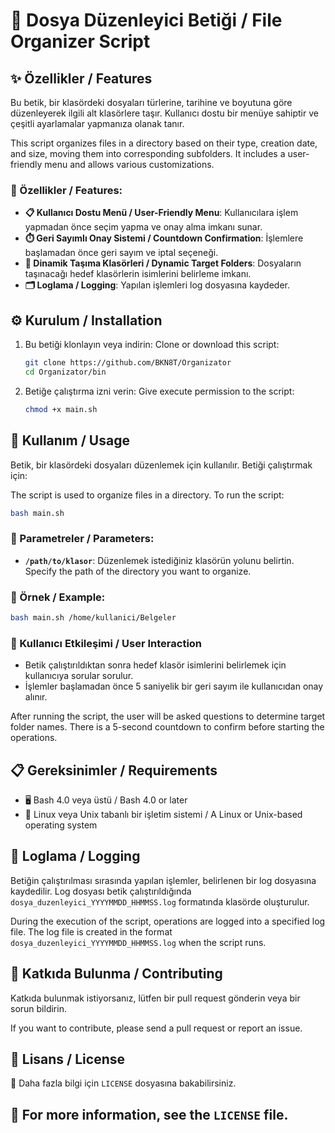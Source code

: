 
# 📂 Dosya Düzenleyici Betiği / File Organizer Script

## ✨ Özellikler / Features
Bu betik, bir klasördeki dosyaları türlerine, tarihine ve boyutuna göre düzenleyerek ilgili alt klasörlere taşır. Kullanıcı dostu bir menüye sahiptir ve çeşitli ayarlamalar yapmanıza olanak tanır.

This script organizes files in a directory based on their type, creation date, and size, moving them into corresponding subfolders. It includes a user-friendly menu and allows various customizations.

### 📝 Özellikler / Features:
- **📋 Kullanıcı Dostu Menü / User-Friendly Menu**: Kullanıcılara işlem yapmadan önce seçim yapma ve onay alma imkanı sunar.
- **⏱️ Geri Sayımlı Onay Sistemi / Countdown Confirmation**: İşlemlere başlamadan önce geri sayım ve iptal seçeneği.
- **📁 Dinamik Taşıma Klasörleri / Dynamic Target Folders**: Dosyaların taşınacağı hedef klasörlerin isimlerini belirleme imkanı.
- **🗂️ Loglama / Logging**: Yapılan işlemleri log dosyasına kaydeder.

## ⚙️ Kurulum / Installation

1. Bu betiği klonlayın veya indirin:
   Clone or download this script:

   ```bash
   git clone https://github.com/BKN8T/Organizator
   cd Organizator/bin
   ```

2. Betiğe çalıştırma izni verin:
   Give execute permission to the script:

   ```bash
   chmod +x main.sh
   ```

## 🚀 Kullanım / Usage

Betik, bir klasördeki dosyaları düzenlemek için kullanılır. Betiği çalıştırmak için:

The script is used to organize files in a directory. To run the script:

```bash
bash main.sh
```

### 🔧 Parametreler / Parameters:

- **`/path/to/klasor`**: Düzenlemek istediğiniz klasörün yolunu belirtin.
  Specify the path of the directory you want to organize.

### 📌 Örnek / Example:

```bash
bash main.sh /home/kullanici/Belgeler
```

### 👥 Kullanıcı Etkileşimi / User Interaction

- Betik çalıştırıldıktan sonra hedef klasör isimlerini belirlemek için kullanıcıya sorular sorulur.
- İşlemler başlamadan önce 5 saniyelik bir geri sayım ile kullanıcıdan onay alınır.

After running the script, the user will be asked questions to determine target folder names.
There is a 5-second countdown to confirm before starting the operations.

## 📋 Gereksinimler / Requirements

- 🖥️ Bash 4.0 veya üstü / Bash 4.0 or later
- 🐧 Linux veya Unix tabanlı bir işletim sistemi / A Linux or Unix-based operating system

## 📝 Loglama / Logging

Betiğin çalıştırılması sırasında yapılan işlemler, belirlenen bir log dosyasına kaydedilir. Log dosyası betik çalıştırıldığında `dosya_duzenleyici_YYYYMMDD_HHMMSS.log` formatında klasörde oluşturulur.

During the execution of the script, operations are logged into a specified log file. The log file is created in the format `dosya_duzenleyici_YYYYMMDD_HHMMSS.log` when the script runs.

## 🤝 Katkıda Bulunma / Contributing

Katkıda bulunmak istiyorsanız, lütfen bir pull request gönderin veya bir sorun bildirin.

If you want to contribute, please send a pull request or report an issue.

## 📜 Lisans / License

📄 Daha fazla bilgi için `LICENSE` dosyasına bakabilirsiniz.

📄 For more information, see the `LICENSE` file.
---
